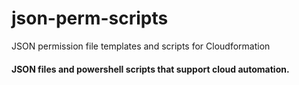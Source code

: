 # json-perm-scripts
JSON permission file templates and scripts for Cloudformation 
#### JSON files and powershell scripts that support cloud automation. 
